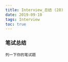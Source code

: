 ```yaml
---
title: Interview_总结 (28)
date: 2019-09-10
tags: Interview
toc: true
---
```


### 笔试总结
    列一下你的笔试题
    
<!-- more -->

#### 

